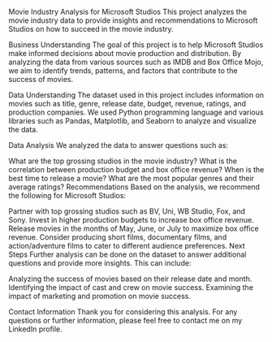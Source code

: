 Movie Industry Analysis for Microsoft Studios
This project analyzes the movie industry data to provide insights and recommendations to Microsoft Studios on how to succeed in the movie industry.

Business Understanding
The goal of this project is to help Microsoft Studios make informed decisions about movie production and distribution. By analyzing the data from various sources such as IMDB and Box Office Mojo, we aim to identify trends, patterns, and factors that contribute to the success of movies.

Data Understanding
The dataset used in this project includes information on movies such as title, genre, release date, budget, revenue, ratings, and production companies. We used Python programming language and various libraries such as Pandas, Matplotlib, and Seaborn to analyze and visualize the data.

Data Analysis
We analyzed the data to answer questions such as:

What are the top grossing studios in the movie industry?
What is the correlation between production budget and box office revenue?
When is the best time to release a movie?
What are the most popular genres and their average ratings?
Recommendations
Based on the analysis, we recommend the following for Microsoft Studios:

Partner with top grossing studios such as BV, Uni, WB Studio, Fox, and Sony.
Invest in higher production budgets to increase box office revenue.
Release movies in the months of May, June, or July to maximize box office revenue.
Consider producing short films, documentary films, and action/adventure films to cater to different audience preferences.
Next Steps
Further analysis can be done on the dataset to answer additional questions and provide more insights. This can include:

Analyzing the success of movies based on their release date and month.
Identifying the impact of cast and crew on movie success.
Examining the impact of marketing and promotion on movie success.

Contact Information
Thank you for considering this analysis. For any questions or further information, please feel free to contact me on my LinkedIn profile.